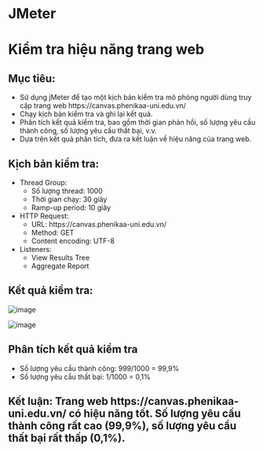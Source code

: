 # JMeter
<h1>Kiểm tra hiệu năng trang web</h1>
<h2>Mục tiêu:</h2>
<ul>
  <li>Sử dụng jMeter để tạo một kịch bản kiểm tra mô phỏng người dùng truy cập trang web https://canvas.phenikaa-uni.edu.vn/</li>
  <li>Chạy kịch bản kiểm tra và ghi lại kết quả.</li>
  <li>Phân tích kết quả kiểm tra, bao gồm thời gian phản hồi, số lượng yêu cầu thành công, số lượng yêu cầu thất bại, v.v.</li>
  <li>Dựa trên kết quả phân tích, đưa ra kết luận về hiệu năng của trang web.</li>
</ul>
<h2>Kịch bản kiểm tra:</h2>
<ul>
  <li>Thread Group:
    <ul>
      <li>Số lượng thread: 1000</li>
      <li>Thời gian chạy: 30 giây</li>
      <li>Ramp-up period: 10 giây</li>
    </ul>
  </li>
    <li>HTTP Request:
    <ul>
      <li>URL: https://canvas.phenikaa-uni.edu.vn/</li>
      <li>Method: GET</li>
      <li>Content encoding: UTF-8</li>
    </ul>
  </li>
    <li>Listeners:
    <ul>
      <li>View Results Tree</li>
      <li>Aggregate Report</li>
    </ul>
  </li>
</ul>
<h2>Kết quả kiểm tra:</h2>

![image](https://github.com/sangtvs/JMeter/assets/124127082/40e91cad-b9e9-4c37-bf13-c48933a466dc)

![image](https://github.com/sangtvs/JMeter/assets/124127082/8018e438-3718-48e8-967a-0de11e95da7d)
<h2>Phân tích kết quả kiểm tra</h2>
    <ul>
      <li>Số lượng yêu cầu thành công: 999/1000 = 99,9%</li>
      <li>Số lượng yêu cầu thất bại: 1/1000 = 0,1%</li>
    </ul>
<h2>Kết luận: Trang web https://canvas.phenikaa-uni.edu.vn/ có hiệu năng tốt. Số lượng yêu cầu thành công rất cao (99,9%), số lượng yêu cầu thất bại rất thấp (0,1%).</h2>
